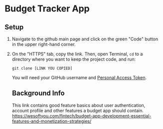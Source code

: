 # Budget Tracker App

## Setup
1. Navigate to the github main page and click on the green "Code" button in the upper right-hand corner.
2. On the "HTTPS" tab, copy the link. Then, open Terminal, `cd` to a directory where you want to keep the project code, and run:
   
    ```git clone [LINK YOU COPIED]```
   
   You will need your GitHub username and [Personal Access Token](https://docs.github.com/en/authentication/keeping-your-account-and-data-secure/managing-your-personal-access-tokens).


   ## Background Info
   This link contains good feature basics about user authentication, account profile and other features a budget app should contain.
   https://wesoftyou.com/fintech/budget-app-development-essential-features-and-monetization-strategies/
